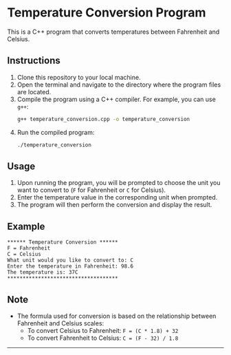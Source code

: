 
# Temperature Conversion Program

This is a C++ program that converts temperatures between Fahrenheit and Celsius.

## Instructions

1. Clone this repository to your local machine.
2. Open the terminal and navigate to the directory where the program files are located.
3. Compile the program using a C++ compiler. For example, you can use `g++`:
   ```bash
   g++ temperature_conversion.cpp -o temperature_conversion
   ```
4. Run the compiled program:
   ```bash
   ./temperature_conversion
   ```

## Usage

1. Upon running the program, you will be prompted to choose the unit you want to convert to (`F` for Fahrenheit or `C` for Celsius).
2. Enter the temperature value in the corresponding unit when prompted.
3. The program will then perform the conversion and display the result.

## Example

```
****** Temperature Conversion ******
F = Fahrenheit
C = Celsius
What unit would you like to convert to: C
Enter the temperature in Fahrenheit: 98.6
The temperature is: 37C
************************************
```

## Note

- The formula used for conversion is based on the relationship between Fahrenheit and Celsius scales:
  - To convert Celsius to Fahrenheit: `F = (C * 1.8) + 32`
  - To convert Fahrenheit to Celsius: `C = (F - 32) / 1.8`

---